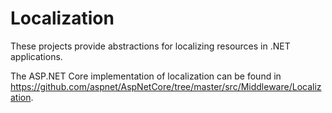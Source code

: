 Localization
============

These projects provide abstractions for localizing resources in .NET applications.

The ASP.NET Core implementation of localization can be found in https://github.com/aspnet/AspNetCore/tree/master/src/Middleware/Localization.
